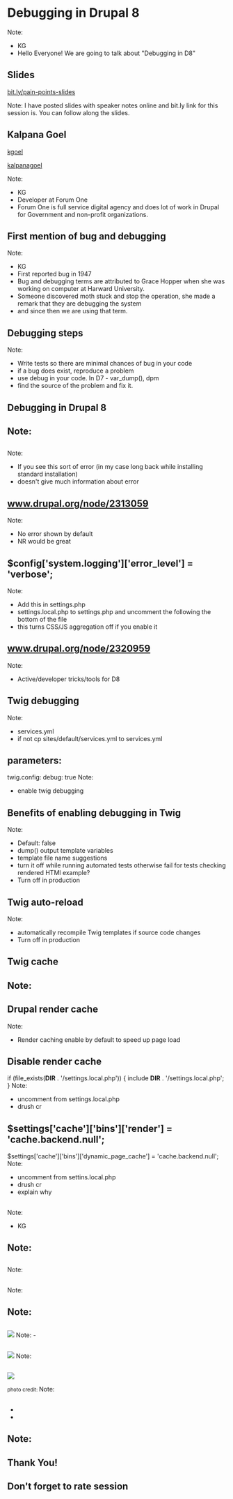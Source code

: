 # Debugging in Drupal 8
Note:
- KG
- Hello Everyone! We are going to talk about "Debugging in D8"



## Slides
[bit.ly/pain-points-slides](http://bit.ly/pain-points-slides)

Note:
I have posted slides with speaker notes online and bit.ly
link for this session is. You can follow along the slides.




## Kalpana Goel

<a href="https://www.drupal.org/u/kgoel"><i class="fa fa-drupal"></i> kgoel</a>

<a href="https://twitter.com/kalpanagoel"><i class="fa fa-twitter"></i> kalpanagoel</a>

Note:
- KG
- Developer at Forum One
- Forum One is full service digital agency and does lot of work in Drupal for
Government and non-profit organizations.



<!-- .slide: data-background="custom/images/" data-background-size="" data-state="show-header" data-header="" -->



<!-- .element: class="heading" -->
<!-- .slide: data-background="custom/images/09September_1.jpg"  data-state="show-header" data-header="" -->
## First mention of bug and debugging
<!-- .element: class="heading" -->

Note:
- KG
- First reported bug in 1947
- Bug and debugging terms are attributed to Grace Hopper when she was working on computer at Harward University.
- Someone discovered moth stuck and stop the operation, she made a remark that they are debugging the system 
- and since then we are using that term.





## Debugging steps 
Note:
- Write tests so there are minimal chances of bug in your code
- if a bug does exist, reproduce a problem
- use debug in your code. In D7 - var_dump(), dpm
- find the source of the problem and fix it.





## Debugging in Drupal 8
Note:
- 





## <!-- .slide: data-background="custom/images/website_error.png" data-background-size="" data-state="show-header" data-header="" -->
Note:
- If you see this sort of error (in my case long back while installing standard installation)
- doesn't give much information about error




## www.drupal.org/node/2313059
Note:
- No error shown by default
- NR would be great




## $config['system.logging']['error_level'] = 'verbose';
Note:
- Add this in settings.php
- settings.local.php to settings.php and uncomment the following the bottom of the file
- this turns CSS/JS aggregation off if you enable it




## www.drupal.org/node/2320959
Note:
- Active/developer tricks/tools for D8




## Twig debugging 
Note:
- services.yml 
- if not cp sites/default/services.yml to services.yml



## parameters:
  twig.config:
    debug: true
Note:
- enable twig debugging



## Benefits of enabling debugging in Twig
Note:
- Default: false
- dump() output template variables
- template file name suggestions
- turn it off while running automated tests otherwise fail for tests checking rendered HTMl example?
- Turn off in production



## Twig auto-reload
Note:
- automatically recompile Twig templates if source code changes
- Turn off in production



## Twig cache
Note:
- 



## Drupal render cache
Note:
- Render caching enable by default to speed up page load



## Disable render cache
if (file_exists(__DIR__ . '/settings.local.php')) {
  include __DIR__ . '/settings.local.php';
}
Note:
- uncomment from settings.local.php
- drush cr




## $settings['cache']['bins']['render'] = 'cache.backend.null';
$settings['cache']['bins']['dynamic_page_cache'] = 'cache.backend.null';
Note:
- uncomment from settins.local.php
- drush cr
- explain why




##
Note:
- KG





## 
Note:
-




## 




## 
Note:





##
Note:





## 





##

Note:
-




##

<img src="custom/images/apache_contributors.png" />
Note:
-




##

<img src="custom/images/Apache_timeline.png" />
Note:






##

<img src="custom/images/long_tail.png" />

<small>photo credit: </small>
Note:





##
*
*
Note:
-



##




## Thank You!
## Don't forget to rate session


